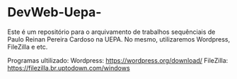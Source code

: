 # DevWeb-Uepa-

Este é um repositório para o arquivamento de trabalhos sequênciais de Paulo Reinan Pereira Cardoso na UEPA. No mesmo, utilizaremos Wordpress, FileZilla e etc.

Programas ultilizado:
Wordpress: https://wordpress.org/download/
FileZilla: https://filezilla.br.uptodown.com/windows
